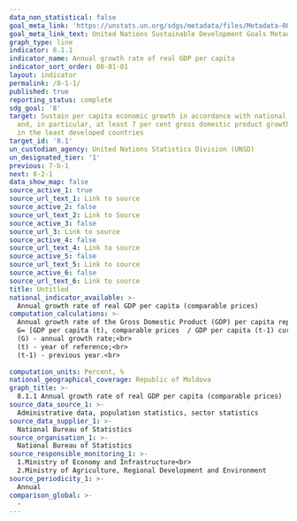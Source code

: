 ```yaml
---
data_non_statistical: false
goal_meta_link: 'https://unstats.un.org/sdgs/metadata/files/Metadata-08-01-01.pdf '
goal_meta_link_text: United Nations Sustainable Development Goals Metadata (PDF 232 KB)
graph_type: line
indicator: 8.1.1
indicator_name: Annual growth rate of real GDP per capita
indicator_sort_order: 08-01-01
layout: indicator
permalink: /8-1-1/
published: true
reporting_status: complete
sdg_goal: '8'
target: Sustain per capita economic growth in accordance with national circumstances
  and, in particular, at least 7 per cent gross domestic product growth per annum
  in the least developed countries
target_id: '8.1'
un_custodian_agency: United Nations Statistics Division (UNSD)
un_designated_tier: '1'
previous: 7-b-1
next: 8-2-1
data_show_map: false
source_active_1: true
source_url_text_1: Link to source
source_active_2: false
source_url_text_2: Link to Source
source_active_3: false
source_url_3: Link to source
source_active_4: false
source_url_text_4: Link to source
source_active_5: false
source_url_text_5: Link to source
source_active_6: false
source_url_text_6: Link to source
title: Untitled
national_indicator_available: >-
  Annual growth rate of real GDP per capita (comparable prices)
computation_calculations: >-
  Annual growth rate of the Gross Domestic Product (GDP) per capita represents the percentage variation of GDP per capita between two consecutive years. GDP per capita represents the ratio between the annual GDP (year of reference) recalculated in prices of the previous year and the annual average number of population during the year of reference.<br> 
  G= [GDP per capita (t), comparable prices  / GDP per capita (t-1) current price]*100, where:<br> 
  (G) - annual growth rate;<br> 
  (t) - year of reference;<br> 
  (t-1) - previous year.<br> 
  
computation_units: Percent, %
national_geographical_coverage: Republic of Moldova
graph_title: >-
  8.1.1 Annual growth rate of real GDP per capita (comparable prices)
source_data_source_1: >-
  Administrative data, population statistics, sector statistics 
source_data_supplier_1: >-
  National Bureau of Statistics
source_organisation_1: >-
  National Bureau of Statistics
source_responsible_monitoring_1: >-
  1.Ministry of Economy and Infrastructure<br> 
  2.Ministry of Agriculture, Regional Development and Environment
source_periodicity_1: >-
  Annual
comparison_global: >-
  -
---
```


